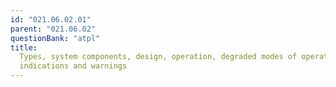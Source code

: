 ```yaml
---
id: "021.06.02.01"
parent: "021.06.02"
questionBank: "atpl"
title:
  Types, system components, design, operation, degraded modes of operation,
  indications and warnings
---
```

